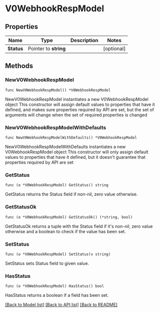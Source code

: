# V0WebhookRespModel

## Properties

Name | Type | Description | Notes
------------ | ------------- | ------------- | -------------
**Status** | Pointer to **string** |  | [optional] 

## Methods

### NewV0WebhookRespModel

`func NewV0WebhookRespModel() *V0WebhookRespModel`

NewV0WebhookRespModel instantiates a new V0WebhookRespModel object
This constructor will assign default values to properties that have it defined,
and makes sure properties required by API are set, but the set of arguments
will change when the set of required properties is changed

### NewV0WebhookRespModelWithDefaults

`func NewV0WebhookRespModelWithDefaults() *V0WebhookRespModel`

NewV0WebhookRespModelWithDefaults instantiates a new V0WebhookRespModel object
This constructor will only assign default values to properties that have it defined,
but it doesn't guarantee that properties required by API are set

### GetStatus

`func (o *V0WebhookRespModel) GetStatus() string`

GetStatus returns the Status field if non-nil, zero value otherwise.

### GetStatusOk

`func (o *V0WebhookRespModel) GetStatusOk() (*string, bool)`

GetStatusOk returns a tuple with the Status field if it's non-nil, zero value otherwise
and a boolean to check if the value has been set.

### SetStatus

`func (o *V0WebhookRespModel) SetStatus(v string)`

SetStatus sets Status field to given value.

### HasStatus

`func (o *V0WebhookRespModel) HasStatus() bool`

HasStatus returns a boolean if a field has been set.


[[Back to Model list]](../README.md#documentation-for-models) [[Back to API list]](../README.md#documentation-for-api-endpoints) [[Back to README]](../README.md)


